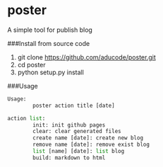 # poster
A simple tool for publish blog

###Install from source code

1. git clone https://github.com/aducode/poster.git
2. cd poster
3. python setup.py install

###Usage

```python
Usage:
        poster action title [date]

action list:
        init: init github pages
        clear: clear generated files
        create name [date]: create new blog
        remove name [date]: remove exist blog
        list [name] [date]: list blog
        build: markdown to html
```
